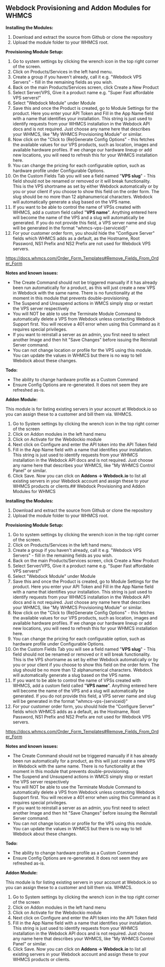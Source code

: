 ## Webdock Provisioning and Addon Modules for WHMCS

**Installing the Modules:**

 1.  Download and extract the source from Github or clone the repository
 2.  Upload the module folder to your WHMCS root.

**Provisioning Module Setup:**

 1. Go to system settings by clicking the wrench icon in the top right corner of the screen.
 2. Click on Products/Services in the left hand menu.
 3. Create a group if you haven't already, call it e.g. "Webdock VPS Servers" - fiill in the remaining fields as you wish.
 4. Back on the main Products/Services screen, click Create a New Product
 5. Select Server/VPS, Give it a product name e.g. "Super Fast affordable VPS servers!"
 6. Select "Webdock Module" under Module
 7. Save this and once the Product is created, go to Module Settings for the product. Here you enter your API Token and Fill in the App Name field with a name that identifies your installation. This string is just used to identify requests from your WHMCS installation in the Webdock API docs and is not required. Just choose any name here that describes your WHMCS, like "My WHMCS Provisioning Module" or similar.
 8. Now click on the "Click to (Re)Generate Config Options" - this fetches the available values for our VPS products, such as location, images and available hardware profiles. If we change our hardware lineup or add new locations, you will need to refresh this for your WHMCS installation here. 
 9. You can change the pricing for each configurable option, such as hardware profile under Configurable Options.
 10. On the Custom Fields Tab you will see a field named "**VPS slug**" - This field should not be renamed or removed or it will break functionality. This is the VPS shortname as set by either Webdock automatically or by you or your client if you choose to show this field on the order form. The slug should be no more than 12 alphanumerical characters. Webdock will automatically generate a slug based on the VPS name.
 11. If you want to be able to control the name of VPSs created with WHMCS, add a custom field called "**VPS name**". Anything entered here will become the name of the VPS and a slug will automatically be generated. If you do not provide this field, a VPS server name and slug will be generated in the format "whmcs-vps-{serviceid}"
 12. For your customer order form, you should hide the "Configure Server" fields which WHMCS adds as a default, as the Hostname, Root Password, NS1 Prefix and NS2 Prefix are not used for Webdock VPS servers. 

https://docs.whmcs.com/Order_Form_Templates#Remove_Fields_From_Order_Form

**Notes and known issues:**

- The Create Command should not be triggered manually if it has already been run automatically for a product, as this will just create a new VPS in Webdock with the same name. There is no functionality at the moment in this module that prevents double-provisioning.
- The Suspend and Unsuspend actions in WMCS simply stop or restart the VPS server respectively
- You will NOT be able to use the Terminate Module Command to automatically delete a VPS from Webdock unless contacting Webdock Support first. You will receive a 401 error when using this Command as it requires special privileges.
- If you want to reinstall a server as an admin, you first need to select another Image and then hit "Save Changes" before issuing the Reinstall Server command.
- You can not change location or profile for the VPS using this module. You can update the values in WHMCS but there is no way to tell Webdock about these changes.

**Todo:**

- The ability to change hardware profile as a Custom Command
- Ensure Config Options are re-generated. It does not seem they are refreshed as-is.

**Addon Module:** 

This module is for listing existing servers in your account at Webdock.io so you can assign these to a customer and bill them via. WHMCS.

 1. Go to System settings by clicking the wrench icon in the top right corner of the screen
 2. Click on Addon modules in the left hand menu
 3. Click on Activate for the Webdockio module
 4. Next click on Configure and enter the API token into the API Token field
 5. Fill in the App Name field with a name that identifies your installation. This string is just used to identify requests from your WHMCS installation in the Webdock API docs and is not required. Just choose any name here that describes your WHMCS, like "My WHMCS Control Panel" or similar.
 6. Click Save. Now you can click on **Addons -> Webdock.io** to list all existing servers in your Webdock account and assign these to your WHMCS products or clients.## Webdock Provisioning and Addon Modules for WHMCS

**Installing the Modules:**

 1.  Download and extract the source from Github or clone the repository
 2.  Upload the module folder to your WHMCS root.

**Provisioning Module Setup:**

 1. Go to system settings by clicking the wrench icon in the top right corner of the screen.
 2. Click on Products/Services in the left hand menu.
 3. Create a group if you haven't already, call it e.g. "Webdock VPS Servers" - fiill in the remaining fields as you wish.
 4. Back on the main Products/Services screen, click Create a New Product
 5. Select Server/VPS, Give it a product name e.g. "Super Fast affordable VPS servers!"
 6. Select "Webdock Module" under Module
 7. Save this and once the Product is created, go to Module Settings for the product. Here you enter your API Token and Fill in the App Name field with a name that identifies your installation. This string is just used to identify requests from your WHMCS installation in the Webdock API docs and is not required. Just choose any name here that describes your WHMCS, like "My WHMCS Provisioning Module" or similar.
 8. Now click on the "Click to (Re)Generate Config Options" - this fetches the available values for our VPS products, such as location, images and available hardware profiles. If we change our hardware lineup or add new locations, you will need to refresh this for your WHMCS installation here. 
 9. You can change the pricing for each configurable option, such as hardware profile under Configurable Options.
 10. On the Custom Fields Tab you will see a field named "**VPS slug**" - This field should not be renamed or removed or it will break functionality. This is the VPS shortname as set by either Webdock automatically or by you or your client if you choose to show this field on the order form. The slug should be no more than 12 alphanumerical characters. Webdock will automatically generate a slug based on the VPS name.
 11. If you want to be able to control the name of VPSs created with WHMCS, add a custom field called "**VPS name**". Anything entered here will become the name of the VPS and a slug will automatically be generated. If you do not provide this field, a VPS server name and slug will be generated in the format "whmcs-vps-{serviceid}"
 12. For your customer order form, you should hide the "Configure Server" fields which WHMCS adds as a default, as the Hostname, Root Password, NS1 Prefix and NS2 Prefix are not used for Webdock VPS servers. 

https://docs.whmcs.com/Order_Form_Templates#Remove_Fields_From_Order_Form

**Notes and known issues:**

- The Create Command should not be triggered manually if it has already been run automatically for a product, as this will just create a new VPS in Webdock with the same name. There is no functionality at the moment in this module that prevents double-provisioning.
- The Suspend and Unsuspend actions in WMCS simply stop or restart the VPS server respectively
- You will NOT be able to use the Terminate Module Command to automatically delete a VPS from Webdock unless contacting Webdock Support first. You will receive a 401 error when using this Command as it requires special privileges.
- If you want to reinstall a server as an admin, you first need to select another Image and then hit "Save Changes" before issuing the Reinstall Server command.
- You can not change location or profile for the VPS using this module. You can update the values in WHMCS but there is no way to tell Webdock about these changes.

**Todo:**

- The ability to change hardware profile as a Custom Command
- Ensure Config Options are re-generated. It does not seem they are refreshed as-is.

**Addon Module:** 

This module is for listing existing servers in your account at Webdock.io so you can assign these to a customer and bill them via. WHMCS.

 1. Go to System settings by clicking the wrench icon in the top right corner of the screen
 2. Click on Addon modules in the left hand menu
 3. Click on Activate for the Webdockio module
 4. Next click on Configure and enter the API token into the API Token field
 5. Fill in the App Name field with a name that identifies your installation. This string is just used to identify requests from your WHMCS installation in the Webdock API docs and is not required. Just choose any name here that describes your WHMCS, like "My WHMCS Control Panel" or similar.
 6. Click Save. Now you can click on **Addons -> Webdock.io** to list all existing servers in your Webdock account and assign these to your WHMCS products or clients.

